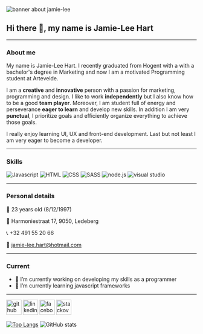 ![banner about jamie-lee ](https://i.postimg.cc/1X76shjq/Banner-github.png)

## Hi there 👋, my name is Jamie-Lee Hart 
---

### About me 
My name is Jamie-Lee Hart. I recently graduated from Hogent with a with a bachelor's degree in Marketing and now I am a motivated Programming student at Artevelde.

I am a **creative** and **innovative** person with a passion for marketing, programming and design. I like to work **independently** but I also know how to be a good **team player**. Moreover, I am student full of energy and perseverance **eager to learn** and develop new skills. In addition I am very **punctual**, I prioritize goals and efficiently organize everything to achieve those goals.

I really enjoy learning UI, UX and front-end development. Last but not least I am very eager to become a developer.

---

### Skills


![Javascript](https://img.shields.io/badge/Code-JavaScript-informational?style=flat&logo=javascript&logoColor=white&color=orange) 
![HTML](https://img.shields.io/badge/Code-HTML5-informational?style=flat&logo=html5&logoColor=white&color=orange)
![CSS](https://img.shields.io/badge/Code-CSS3-informational?style=flat&logo=css3&logoColor=white&color=orange)
![SASS](https://img.shields.io/badge/Code-SASS-informational?style=flat&logo=Sass&logoColor=white&color=orange)
![node.js](https://img.shields.io/badge/Code-Node-informational?style=flat&logo=Node.js&logoColor=white&color=orange) 
![visual studio](https://img.shields.io/badge/Editor-VisualStudioCode?style=flat&logo=visual-studio-code&logoColor=white&color=orange)




 
---

### Personal details

:cake: 23 years old (8/12/1997)

:house_with_garden: Harmoniestraat 17, 9050, Ledeberg

:telephone_receiver: +32 491 55 20 66

:email: jamie-lee.hart@hotmail.com

---

### Current 

- 🔭 I’m currently working on developing my skills as a programmer  
- 🌱 I’m currently learning javascript frameworks  

---

[<img src='https://cdn.jsdelivr.net/npm/simple-icons@3.0.1/icons/github.svg' alt='github' height='40'>](https://github.com/pgm-jamihart)  [<img src='https://cdn.jsdelivr.net/npm/simple-icons@3.0.1/icons/linkedin.svg' alt='linkedin' height='40'>](https://www.linkedin.com/in/jamie-lee-hart-272b08100/)  [<img src='https://cdn.jsdelivr.net/npm/simple-icons@3.0.1/icons/facebook.svg' alt='facebook' height='40'>](https://www.facebook.com/jamieleehart)  [<img src='https://cdn.jsdelivr.net/npm/simple-icons@3.0.1/icons/stackoverflow.svg' alt='stackoverflow' height='40'>](https://stackoverflow.com/users/15403327)   

[![Top Langs](https://github-readme-stats.vercel.app/api/top-langs/?username=pgm-jamihart)](https://github.com/anuraghazra/github-readme-stats) ![GitHub stats](https://github-readme-stats.vercel.app/api?username=pgm-jamihart&show_icons=true)   

